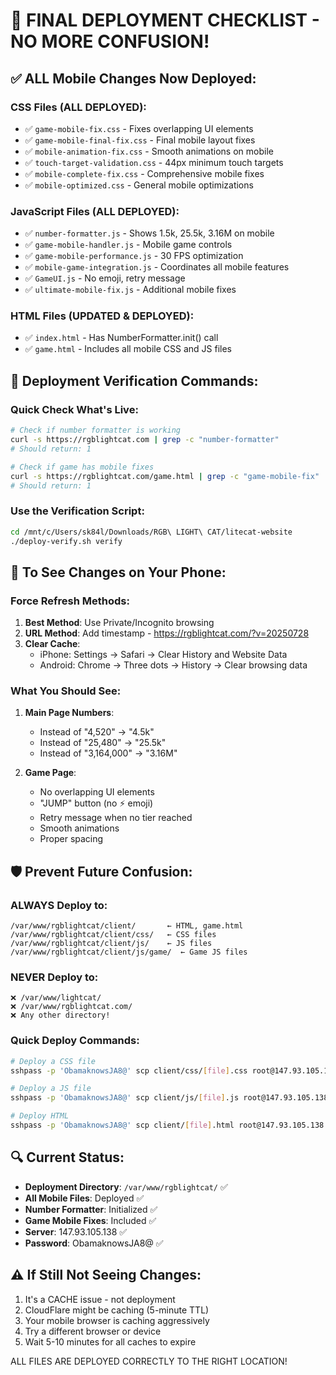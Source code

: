 # 🚨 FINAL DEPLOYMENT CHECKLIST - NO MORE CONFUSION!

## ✅ ALL Mobile Changes Now Deployed:

### CSS Files (ALL DEPLOYED):
- ✅ `game-mobile-fix.css` - Fixes overlapping UI elements
- ✅ `game-mobile-final-fix.css` - Final mobile layout fixes
- ✅ `mobile-animation-fix.css` - Smooth animations on mobile
- ✅ `touch-target-validation.css` - 44px minimum touch targets
- ✅ `mobile-complete-fix.css` - Comprehensive mobile fixes
- ✅ `mobile-optimized.css` - General mobile optimizations

### JavaScript Files (ALL DEPLOYED):
- ✅ `number-formatter.js` - Shows 1.5k, 25.5k, 3.16M on mobile
- ✅ `game-mobile-handler.js` - Mobile game controls
- ✅ `game-mobile-performance.js` - 30 FPS optimization
- ✅ `mobile-game-integration.js` - Coordinates all mobile features
- ✅ `GameUI.js` - No emoji, retry message
- ✅ `ultimate-mobile-fix.js` - Additional mobile fixes

### HTML Files (UPDATED & DEPLOYED):
- ✅ `index.html` - Has NumberFormatter.init() call
- ✅ `game.html` - Includes all mobile CSS and JS files

## 🔧 Deployment Verification Commands:

### Quick Check What's Live:
```bash
# Check if number formatter is working
curl -s https://rgblightcat.com | grep -c "number-formatter"
# Should return: 1

# Check if game has mobile fixes
curl -s https://rgblightcat.com/game.html | grep -c "game-mobile-fix"
# Should return: 1
```

### Use the Verification Script:
```bash
cd /mnt/c/Users/sk84l/Downloads/RGB\ LIGHT\ CAT/litecat-website
./deploy-verify.sh verify
```

## 📱 To See Changes on Your Phone:

### Force Refresh Methods:
1. **Best Method**: Use Private/Incognito browsing
2. **URL Method**: Add timestamp - https://rgblightcat.com/?v=20250728
3. **Clear Cache**:
   - iPhone: Settings → Safari → Clear History and Website Data
   - Android: Chrome → Three dots → History → Clear browsing data

### What You Should See:
1. **Main Page Numbers**:
   - Instead of "4,520" → "4.5k"
   - Instead of "25,480" → "25.5k"
   - Instead of "3,164,000" → "3.16M"

2. **Game Page**:
   - No overlapping UI elements
   - "JUMP" button (no ⚡ emoji)
   - Retry message when no tier reached
   - Smooth animations
   - Proper spacing

## 🛡️ Prevent Future Confusion:

### ALWAYS Deploy to:
```
/var/www/rgblightcat/client/       ← HTML, game.html
/var/www/rgblightcat/client/css/   ← CSS files
/var/www/rgblightcat/client/js/    ← JS files
/var/www/rgblightcat/client/js/game/  ← Game JS files
```

### NEVER Deploy to:
```
❌ /var/www/lightcat/
❌ /var/www/rgblightcat.com/
❌ Any other directory!
```

### Quick Deploy Commands:
```bash
# Deploy a CSS file
sshpass -p 'ObamaknowsJA8@' scp client/css/[file].css root@147.93.105.138:/var/www/rgblightcat/client/css/

# Deploy a JS file
sshpass -p 'ObamaknowsJA8@' scp client/js/[file].js root@147.93.105.138:/var/www/rgblightcat/client/js/

# Deploy HTML
sshpass -p 'ObamaknowsJA8@' scp client/[file].html root@147.93.105.138:/var/www/rgblightcat/client/
```

## 🔍 Current Status:
- **Deployment Directory**: `/var/www/rgblightcat/` ✅
- **All Mobile Files**: Deployed ✅
- **Number Formatter**: Initialized ✅
- **Game Mobile Fixes**: Included ✅
- **Server**: 147.93.105.138 ✅
- **Password**: ObamaknowsJA8@ ✅

## ⚠️ If Still Not Seeing Changes:
1. It's a CACHE issue - not deployment
2. CloudFlare might be caching (5-minute TTL)
3. Your mobile browser is caching aggressively
4. Try a different browser or device
5. Wait 5-10 minutes for all caches to expire

ALL FILES ARE DEPLOYED CORRECTLY TO THE RIGHT LOCATION!